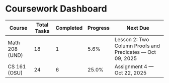 # Coursework Dashboard

| Course | Total Tasks | Completed | Progress | Next Due |
|--------|-------------|-----------|----------|----------|
| Math 208 (UND) | 18 | 1 | 5.6% | Lesson 2: Two Column Proofs and Predicates — Oct 09, 2025 |
| CS 161 (OSU) | 24 | 6 | 25.0% | Assignment 4 — Oct 22, 2025 |
